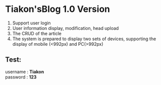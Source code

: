 # Tiakon'sBlog 1.0 Version
1. Support user login
2. User information display, modification, head upload
3. The CRUD of the article
4. The system is prepared to display two sets of devices, supporting the display of mobile (<992px) and PC(>992px)

## Test: ##
username : **Tiakon**<br>
password : **123**<br>
